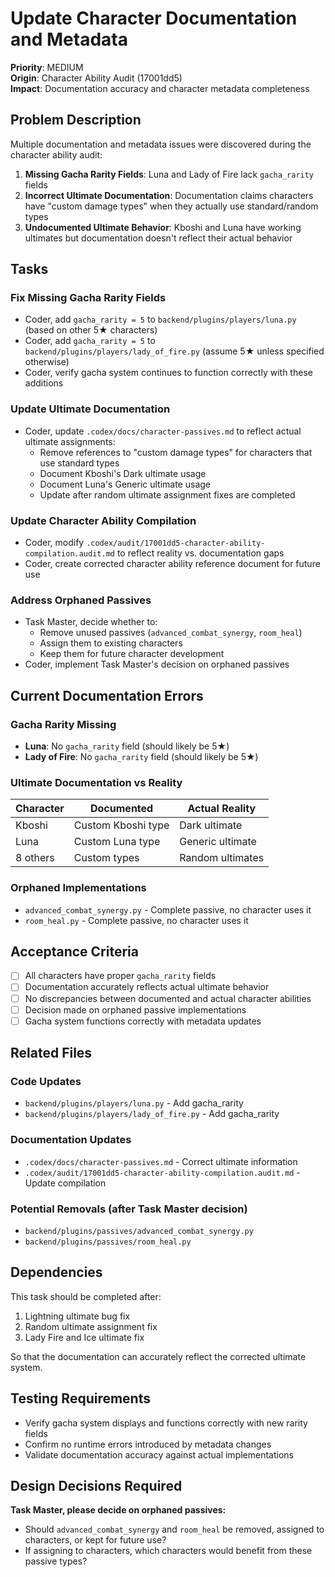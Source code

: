 # Update Character Documentation and Metadata

**Priority**: MEDIUM  
**Origin**: Character Ability Audit (17001dd5)  
**Impact**: Documentation accuracy and character metadata completeness  

## Problem Description

Multiple documentation and metadata issues were discovered during the character ability audit:

1. **Missing Gacha Rarity Fields**: Luna and Lady of Fire lack `gacha_rarity` fields
2. **Incorrect Ultimate Documentation**: Documentation claims characters have "custom damage types" when they actually use standard/random types
3. **Undocumented Ultimate Behavior**: Kboshi and Luna have working ultimates but documentation doesn't reflect their actual behavior

## Tasks

### Fix Missing Gacha Rarity Fields
- Coder, add `gacha_rarity = 5` to `backend/plugins/players/luna.py` (based on other 5★ characters)
- Coder, add `gacha_rarity = 5` to `backend/plugins/players/lady_of_fire.py` (assume 5★ unless specified otherwise)
- Coder, verify gacha system continues to function correctly with these additions

### Update Ultimate Documentation
- Coder, update `.codex/docs/character-passives.md` to reflect actual ultimate assignments:
  - Remove references to "custom damage types" for characters that use standard types
  - Document Kboshi's Dark ultimate usage
  - Document Luna's Generic ultimate usage
  - Update after random ultimate assignment fixes are completed

### Update Character Ability Compilation
- Coder, modify `.codex/audit/17001dd5-character-ability-compilation.audit.md` to reflect reality vs. documentation gaps
- Coder, create corrected character ability reference document for future use

### Address Orphaned Passives
- Task Master, decide whether to:
  - Remove unused passives (`advanced_combat_synergy`, `room_heal`)
  - Assign them to existing characters
  - Keep them for future character development
- Coder, implement Task Master's decision on orphaned passives

## Current Documentation Errors

### Gacha Rarity Missing
- **Luna**: No `gacha_rarity` field (should likely be 5★)
- **Lady of Fire**: No `gacha_rarity` field (should likely be 5★)

### Ultimate Documentation vs Reality
| Character | Documented | Actual Reality |
|-----------|------------|----------------|
| Kboshi | Custom Kboshi type | Dark ultimate |
| Luna | Custom Luna type | Generic ultimate |
| 8 others | Custom types | Random ultimates |

### Orphaned Implementations
- `advanced_combat_synergy.py` - Complete passive, no character uses it
- `room_heal.py` - Complete passive, no character uses it

## Acceptance Criteria

- [ ] All characters have proper `gacha_rarity` fields
- [ ] Documentation accurately reflects actual ultimate behavior
- [ ] No discrepancies between documented and actual character abilities
- [ ] Decision made on orphaned passive implementations
- [ ] Gacha system functions correctly with metadata updates

## Related Files

### Code Updates
- `backend/plugins/players/luna.py` - Add gacha_rarity
- `backend/plugins/players/lady_of_fire.py` - Add gacha_rarity

### Documentation Updates
- `.codex/docs/character-passives.md` - Correct ultimate information
- `.codex/audit/17001dd5-character-ability-compilation.audit.md` - Update compilation

### Potential Removals (after Task Master decision)
- `backend/plugins/passives/advanced_combat_synergy.py`
- `backend/plugins/passives/room_heal.py`

## Dependencies

This task should be completed after:
1. Lightning ultimate bug fix
2. Random ultimate assignment fix
3. Lady Fire and Ice ultimate fix

So that the documentation can accurately reflect the corrected ultimate system.

## Testing Requirements

- Verify gacha system displays and functions correctly with new rarity fields
- Confirm no runtime errors introduced by metadata changes
- Validate documentation accuracy against actual implementations

## Design Decisions Required

**Task Master, please decide on orphaned passives:**
- Should `advanced_combat_synergy` and `room_heal` be removed, assigned to characters, or kept for future use?
- If assigning to characters, which characters would benefit from these passive types?